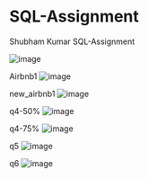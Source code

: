 # SQL-Assignment
Shubham Kumar SQL-Assignment


![image](https://user-images.githubusercontent.com/98617328/151655499-4801c3ce-f16c-41d2-93b1-0ab34d6f1ab0.png)



Airbnb1
![image](https://user-images.githubusercontent.com/98617328/151655632-9ad0971a-74e0-4705-be41-b156ce81ee11.png)



new_airbnb1
![image](https://user-images.githubusercontent.com/98617328/151656484-a1acc309-9c19-4c45-b3c4-5fa6eee53571.png)


q4-50%
![image](https://user-images.githubusercontent.com/98617328/151656700-28a2f197-515c-4b31-8952-34d613d0c5b7.png)

q4-75%
![image](https://user-images.githubusercontent.com/98617328/151656754-ce8523f9-ad42-411c-9b96-5694cf71e083.png)


q5
![image](https://user-images.githubusercontent.com/98617328/151656828-da5cd324-51c6-4cf9-9a47-faa701289bb0.png)


q6
![image](https://user-images.githubusercontent.com/98617328/151656874-cb6fbfc6-1d96-4bbd-b64b-e644c8ceeb7c.png)


